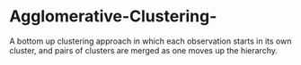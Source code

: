 # Agglomerative-Clustering-
A bottom up clustering approach in which each observation starts in its own cluster, and pairs of clusters are merged as one moves up the hierarchy.
